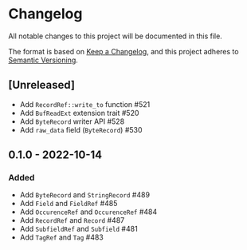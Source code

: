 # Changelog

All notable changes to this project will be documented in this file.

The format is based on [Keep a Changelog](https://keepachangelog.com/en/1.0.0/),
and this project adheres to [Semantic Versioning](https://semver.org/spec/v2.0.0.html).

## [Unreleased]

* Add `RecordRef::write_to` function #521
* Add `BufReadExt` extension trait #520
* Add `ByteRecord` writer API #528
* Add `raw_data` field (`ByteRecord`) #530

## 0.1.0 - 2022-10-14

### Added

* Add `ByteRecord` and `StringRecord` #489
* Add `Field` and `FieldRef` #485
* Add `OccurenceRef` and `OccurenceRef` #484
* Add `RecordRef` and `Record` #487
* Add `SubfieldRef` and `Subfield` #481
* Add `TagRef` and `Tag` #483
